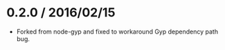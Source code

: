 0.2.0 / 2016/02/15
==================

 * Forked from node-gyp and fixed to workaround Gyp dependency path bug.

